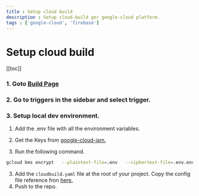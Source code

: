 ```yaml
---
title : Setup cloud build
description : Setup cloud-build gor google-cloud platform.
tags : ['google-cloud', 'firebase']
---
```


# Setup cloud build

[[toc]]

### 1. Goto [Build Page](https://console.cloud.google.com/cloud-build/builds)

### 2. Go to triggers in the sidebar and select trigger.

### 3. Setup local dev environment.

1. Add the .env file with all the environment variables.

2. Get the Keys from [google-cloud-iam.](https://console.cloud.google.com/security/kms) 

3. Run the following command.
```sh
gcloud kms encrypt   --plaintext-file=.env   --ciphertext-file=.env.enc   --location=global   --keyring=cloud-build-keyring   --key=cloud-build-key
```

3. Add the `cloudbuild.yaml` file at the root of your project. Copy the config file reference fron [here.](/config-files/cloudbuild-yaml.md) 
4. Push to the repo.